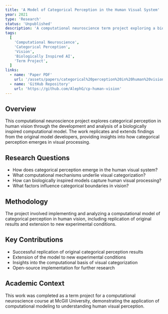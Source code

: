 ```yaml
---
title: 'A Model of Categorical Perception in the Human Visual System'
year: 2021
type: 'Research'
status: 'Unpublished'
description: 'A computational neuroscience term project exploring a biologically inspired model of categorical perception in human vision, replicating and extending results from the original model developers.'
tags:
  [
    'Computational Neuroscience',
    'Categorical Perception',
    'Vision',
    'Biologically Inspired AI',
    'Term Project',
  ]
links:
  - name: 'Paper PDF'
    url: '/assets/papers/categorical%20perception%20in%20human%20vision.pdf'
  - name: 'GitHub Repository'
    url: 'https://github.com/AlephG/cp-human-vision'
---
```


## Overview

This computational neuroscience project explores categorical perception in human vision through the development and analysis of a biologically inspired computational model. The work replicates and extends findings from the original model developers, providing insights into how categorical perception emerges in visual processing.

## Research Questions

- How does categorical perception emerge in the human visual system?
- What computational mechanisms underlie visual categorization?
- How can biologically inspired models capture human visual processing?
- What factors influence categorical boundaries in vision?

## Methodology

The project involved implementing and analyzing a computational model of categorical perception in human vision, including replication of original results and extension to new experimental conditions.

## Key Contributions

- Successful replication of original categorical perception results
- Extension of the model to new experimental conditions
- Insights into the computational basis of visual categorization
- Open-source implementation for further research

## Academic Context

This work was completed as a term project for a computational neuroscience course at McGill University, demonstrating the application of computational modeling to understanding human visual perception.
